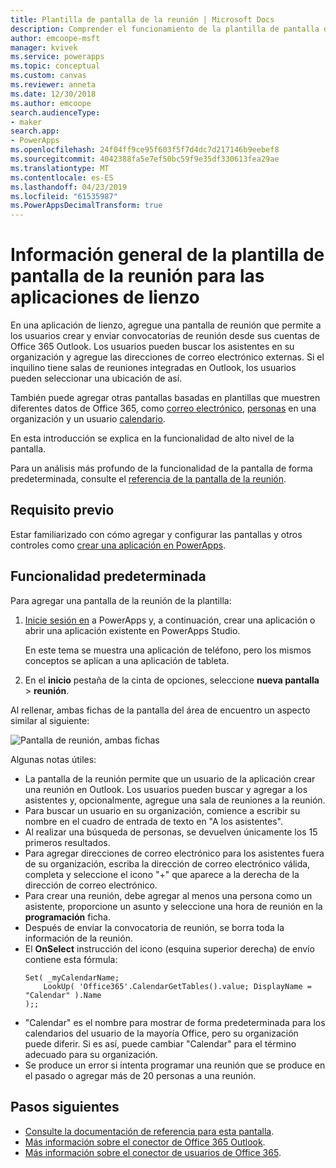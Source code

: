 ```yaml
---
title: Plantilla de pantalla de la reunión | Microsoft Docs
description: Comprender el funcionamiento de la plantilla de pantalla de la reunión para las aplicaciones de lienzo, y ampliar la pantalla para sus casos de uso
author: emcoope-msft
manager: kvivek
ms.service: powerapps
ms.topic: conceptual
ms.custom: canvas
ms.reviewer: anneta
ms.date: 12/30/2018
ms.author: emcoope
search.audienceType:
- maker
search.app:
- PowerApps
ms.openlocfilehash: 24f04ff9ce95f603f5f7d4dc7d217146b9eebef8
ms.sourcegitcommit: 4042388fa5e7ef50bc59f9e35df330613fea29ae
ms.translationtype: MT
ms.contentlocale: es-ES
ms.lasthandoff: 04/23/2019
ms.locfileid: "61535987"
ms.PowerAppsDecimalTransform: true
---
```

# <a name="overview-of-the-meeting-screen-template-for-canvas-apps"></a>Información general de la plantilla de pantalla de la reunión para las aplicaciones de lienzo

En una aplicación de lienzo, agregue una pantalla de reunión que permite a los usuarios crear y enviar convocatorias de reunión desde sus cuentas de Office 365 Outlook. Los usuarios pueden buscar los asistentes en su organización y agregue las direcciones de correo electrónico externas. Si el inquilino tiene salas de reuniones integradas en Outlook, los usuarios pueden seleccionar una ubicación de así.

También puede agregar otras pantallas basadas en plantillas que muestren diferentes datos de Office 365, como [correo electrónico](email-screen-overview.md), [personas](people-screen-overview.md) en una organización y un usuario [calendario](calendar-screen-overview.md).

En esta introducción se explica en la funcionalidad de alto nivel de la pantalla.

Para un análisis más profundo de la funcionalidad de la pantalla de forma predeterminada, consulte el [referencia de la pantalla de la reunión](meeting-screen-reference.md).

## <a name="prerequisite"></a>Requisito previo

Estar familiarizado con cómo agregar y configurar las pantallas y otros controles como [crear una aplicación en PowerApps](../data-platform-create-app-scratch.md).

## <a name="default-functionality"></a>Funcionalidad predeterminada

Para agregar una pantalla de la reunión de la plantilla:

1. [Inicie sesión en](http://web.powerapps.com?utm_source=padocs&utm_medium=linkinadoc&utm_campaign=referralsfromdoc) a PowerApps y, a continuación, crear una aplicación o abrir una aplicación existente en PowerApps Studio.

    En este tema se muestra una aplicación de teléfono, pero los mismos conceptos se aplican a una aplicación de tableta.

1. En el **inicio** pestaña de la cinta de opciones, seleccione **nueva pantalla** > **reunión**.

  Al rellenar, ambas fichas de la pantalla del área de encuentro un aspecto similar al siguiente:

  ![Pantalla de reunión, ambas fichas](media/meeting-screen/meeting-screen-full-both.png)

Algunas notas útiles:

* La pantalla de la reunión permite que un usuario de la aplicación crear una reunión en Outlook.
  Los usuarios pueden buscar y agregar a los asistentes y, opcionalmente, agregue una sala de reuniones a la reunión.
* Para buscar un usuario en su organización, comience a escribir su nombre en el cuadro de entrada de texto en "A los asistentes".
* Al realizar una búsqueda de personas, se devuelven únicamente los 15 primeros resultados.
* Para agregar direcciones de correo electrónico para los asistentes fuera de su organización, escriba la dirección de correo electrónico válida, completa y seleccione el icono "+" que aparece a la derecha de la dirección de correo electrónico.
* Para crear una reunión, debe agregar al menos una persona como un asistente, proporcione un asunto y seleccione una hora de reunión en la **programación** ficha.
* Después de enviar la convocatoria de reunión, se borra toda la información de la reunión.
* El **OnSelect** instrucción del icono (esquina superior derecha) de envío contiene esta fórmula:
    ```powerapps-comma
    Set( _myCalendarName; 
        LookUp( 'Office365'.CalendarGetTables().value; DisplayName = "Calendar" ).Name 
    );;
    ```
* "Calendar" es el nombre para mostrar de forma predeterminada para los calendarios del usuario de la mayoría Office, pero su organización puede diferir. Si es así, puede cambiar "Calendar" para el término adecuado para su organización.
* Se produce un error si intenta programar una reunión que se produce en el pasado o agregar más de 20 personas a una reunión.

## <a name="next-steps"></a>Pasos siguientes

* [Consulte la documentación de referencia para esta pantalla](./meeting-screen-reference.md).
* [Más información sobre el conector de Office 365 Outlook](../connections/connection-office365-outlook.md).
* [Más información sobre el conector de usuarios de Office 365](../connections/connection-office365-users.md).
